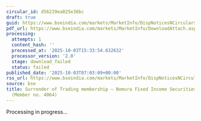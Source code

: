 ```yaml
---
circular_id: d56219ea025e36bc
draft: true
guid: https://www.bseindia.com/markets/MarketInfo/DispNoticesNCirculars.aspx?Noticeid={9084BC94-FF31-41B2-AA5B-3A08B927718F}&noticeno=20251003-9&dt=10/03/2025&icount=9&totcount=57&flag=0
pdf_url: https://www.bseindia.com/markets/MarketInfo/DownloadAttach.aspx?id=20251003-9&attachedId=
processing:
  attempts: 1
  content_hash: ''
  processed_at: '2025-10-03T15:33:54.632632'
  processor_version: '2.0'
  stage: download_failed
  status: failed
published_date: '2025-10-03T07:03:09+00:00'
rss_url: https://www.bseindia.com/markets/MarketInfo/DispNoticesNCirculars.aspx?Noticeid={9084BC94-FF31-41B2-AA5B-3A08B927718F}&noticeno=20251003-9&dt=10/03/2025&icount=9&totcount=57&flag=0
source: bse
title: Surrender of Trading membership – Nomura Fixed Income Securities Pvt. Ltd.
  (Member no. 4064)
---
```


Processing in progress...